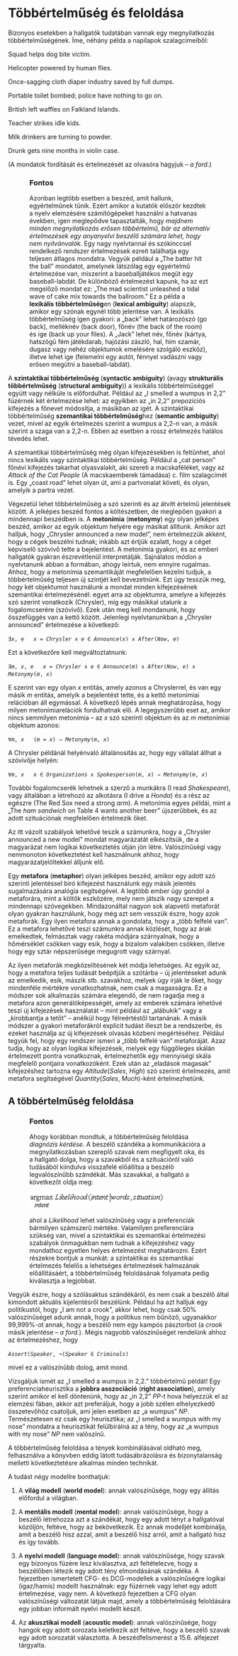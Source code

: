<?xml version="1.0" encoding="UTF-8" standalone="no"?>

<html xmlns="http://www.w3.org/1999/xhtml"><head><meta name="generator" content="DocBook XSL Stylesheets V1.76.1"/></head><body><div class="section" title="Többértelműség és feloldása"><div class="titlepage"><div><div><h1 class="title"><a id="id768938"/>Többértelműség és feloldása</h1></div></div></div><p>Bizonyos esetekben a hallgatók tudatában vannak egy megnyilatkozás többértelműségének. Íme, néhány példa a napilapok szalagcímeiből:</p><p>Squad helps dog bite victim.</p><p>Helicopter powered by human flies.</p><p>Once-sagging cloth diaper industry saved by full dumps.</p><p>Portable toilet bombed; police have nothing to go on.</p><p>British left waffles on Falkland Islands.</p><p>Teacher strikes idle kids.</p><p>Milk drinkers are turning to powder.</p><p>Drunk gets nine months in violin case.</p><p>(A mondatok fordítását és értelmezését az olvasóra hagyjuk – <span class="emphasis"><em>a ford.</em></span>)</p><div class="important" title="Fontos" style="margin-left: 0.5in; margin-right: 0.5in;"><h3 class="title">Fontos</h3><p>Azonban legtöbb esetben a beszéd, amit hallunk, egyértelműnek tűnik. Ezért amikor a kutatók először kezdtek a nyelv elemzésére számítógépeket használni a hatvanas években, igen meglepődve tapasztalták, hogy <span class="emphasis"><em>majdnem minden megnyilatkozás erősen többértelmű, bár az alternatív értelmezések egy anyanyelvi beszélő számára lehet, hogy nem nyilvánvalók</em></span>. Egy nagy nyelvtannal és szókinccsel rendelkező rendszer értelmezések ezreit találhatja egy teljesen átlagos mondatra. Vegyük például a „The batter hit the ball” mondatot, amelynek látszólag egy egyértelmű értelmezése van, miszerint a baseballjátékos megüt egy baseball-labdát. De különböző értelmezést kapunk, ha az ezt megelőző mondat ez: „The mad scientist unleashed a tidal wave of cake mix towards the ballroom.” Ez a példa a <span class="strong"><strong>lexikális többértelműség</strong></span>en (<span class="strong"><strong>lexical ambiguity</strong></span>) alapszik, amikor egy szónak egynél több jelentése van. A lexikális többértelműség igen gyakori: a „back” lehet határozószó (go back), melléknév (back door), főnév (the back of the room) és ige (back up your files). A „Jack” lehet név, főnév (kártya, hatszögű fém játékdarab, hajózási zászló, hal, hím szamár, dugasz vagy nehéz objektumok emelésére szolgáló eszköz), illetve lehet ige (felemelni egy autót, fénnyel vadászni vagy erősen megütni a baseball-labdát).</p></div><p>A <span class="strong"><strong>sz</strong></span><span class="strong"><strong>intaktikai többértelműség</strong></span> (<span class="strong"><strong>syntactic ambiguity</strong></span>) (avagy <span class="strong"><strong>strukturális többértelműség</strong></span> (<span class="strong"><strong>structural ambiguity</strong></span>)) a lexikális többértelműséggel együtt vagy nélküle is előfordulhat. Például az „I smelled a wumpus in 2,2” füzérnek két értelmezése lehet: az egyikben az „in 2,2” prepozíciós kifejezés a főnevet módosítja, a másikban az igét. A szintaktikai többértelműség <span class="strong"><strong>szemantikai többértelműség</strong></span>hez (<span class="strong"><strong>semantic ambiguity</strong></span>) vezet, mivel az egyik értelmezés szerint a wumpus a 2,2-n van, a másik szerint a szaga van a 2,2-n. Ebben az esetben a rossz értelmezés halálos tévedés lehet. </p><p>A szemantikai többértelműség még olyan kifejezésekben is feltűnhet, ahol nincs lexikális vagy szintaktikai többértelműség. Például a „cat person” főnévi kifejezés takarhat olyasvalakit, aki szereti a macskaféléket, vagy az <span class="emphasis"><em>Attack of the Cat People </em></span>(A macskaemberek támadása) c. film szalagcímét is. Egy „coast road” lehet olyan út, ami a partvonalat követi, és olyan, amelyik a partra vezet.</p><p>Végezetül lehet többértelműség a szó szerinti és az átvitt értelmű jelentések között. A jelképes beszéd fontos a költészetben, de meglepően gyakori a mindennapi beszédben is. A <span class="strong"><strong>metonímia</strong></span> (<span class="strong"><strong>metonymy</strong></span>) egy olyan jelképes beszéd, amikor az egyik objektum helyére egy másikat állítunk. Amikor azt halljuk, hogy „Chrysler announced a new model”, nem értelmezzük akként, hogy a cégek beszélni tudnak; inkább azt értjük ezalatt, hogy a céget képviselő szóvivő tette a bejelentést. A metonímia gyakori, és az emberi hallgatók gyakran észrevétlenül interpretálják. Sajnálatos módon a nyelvtanunk abban a formában, ahogy leírtuk, nem ennyire rugalmas. Ahhoz, hogy a metonímia szemantikáját megfelelően kezelni tudjuk, a többértelműség teljesen új szintjét kell bevezetnünk. Ezt úgy tesszük meg, hogy két objektumot használunk a mondat minden kifejezésének szemantikai értelmezésénél: egyet arra az objektumra, amelyre a kifejezés szó szerint vonatkozik (Chrysler), míg egy másikkal utalunk a fogalomcserére (szóvivő). Ezek után meg kell mondanunk, hogy összefüggés van a kettő között. Jelenlegi nyelvtanunkban a „Chrysler announced” értelmezése a következő:</p><p><code class="code">∃<em><span class="remark">x</span></em>,<em><span class="remark"> e</span></em>   <em><span class="remark">x = Chrysler</span></em> ∧ <em><span class="remark">e</span></em> ∈ <em><span class="remark">Announce</span></em>(<em><span class="remark">x</span></em>) ∧ <em><span class="remark">After</span></em>(<em><span class="remark">Now</span></em>, <em><span class="remark">e</span></em>)</code></p><p>Ezt a következőre kell megváltoztatnunk:</p><p><code class="code">∃<em><span class="remark">m</span></em>, <em><span class="remark">x</span></em>, <em><span class="remark">e</span></em>   <em><span class="remark">x </span></em>=<em><span class="remark"> Chrysler</span></em> ∧ <em><span class="remark">e </span></em>∈ <em><span class="remark">Announce</span></em>(<em><span class="remark">m</span></em>) ∧ <em><span class="remark">After</span></em>(<em><span class="remark">Now</span></em>, <em><span class="remark">e</span></em>) ∧ <em><span class="remark">Metonymy</span></em>(<em><span class="remark">m</span></em>, <em><span class="remark">x</span></em>)</code></p><p>E szerint van egy olyan <span class="emphasis"><em>x </em></span>entitás, amely azonos a Chryslerrel, és van egy másik <span class="emphasis"><em>m </em></span>entitás, amelyik a bejelentést tette, és a kettő metonímiai relációban áll egymással. A következő lépés annak meghatározása, hogy milyen metonímiarelációk fordulhatnak elő. A legegyszerűbb eset az, amikor nincs semmilyen metonímia – az <span class="emphasis"><em>x</em></span> szó szerinti objektum és az <span class="emphasis"><em>m</em></span> metonímiai objektum azonos:</p><p><code class="code">∀<em><span class="remark">m</span></em>, <em><span class="remark">x</span></em>   (<em><span class="remark">m </span></em>=<em><span class="remark"> x</span></em>) ⇒ <em><span class="remark">Metonymy</span></em>(<em><span class="remark">m</span></em>, <em><span class="remark">x</span></em>)</code></p><p>A Chrysler példánál helyénvaló általánosítás az, hogy egy vállalat állhat a szóvivője helyén:</p><p><code class="code">∀<em><span class="remark">m</span></em>, <em><span class="remark">x</span></em>   <em><span class="remark">x </span></em>∈ <em><span class="remark">Organizations </span></em>∧ <em><span class="remark">Spokesperson</span></em>(<em><span class="remark">m</span></em>, <em><span class="remark">x</span></em>)<em><span class="remark"> </span></em>⇒ <em><span class="remark">Metonymy</span></em>(<em><span class="remark">m</span></em>, <em><span class="remark">x</span></em>)</code></p><p>További fogalomcserék lehetnek a szerző a munkákra (I read <span class="emphasis"><em>Shakespeare</em></span>), vagy általában a létrehozó az alkotásra (I drive a <span class="emphasis"><em>Honda</em></span>) és a rész az egészre (The Red Sox need a strong <span class="emphasis"><em>arm</em></span>). A metonímia egyes példái, mint a „The <span class="emphasis"><em>ham sandwich</em></span> on Table 4 wants another beer” újszerűbbek, és az adott szituációnak megfelelően értelmezik őket.</p><p>Az itt vázolt szabályok lehetővé teszik a számunkra, hogy a „Chrysler announced a new model” mondat magyarázatát elkészítsük, de a magyarázat nem logikai következtetés útján jön létre. Valószínűségi vagy nemmonoton következtetést kell használnunk ahhoz, hogy magyarázatjelöltekkel álljunk elő.</p><p>Egy <span class="strong"><strong>metafora</strong></span> (<span class="strong"><strong>metaphor</strong></span>) olyan jelképes beszéd, amikor egy adott szó szerinti jelentéssel bíró kifejezést használunk egy másik jelentés sugalmazására analógia segítségével. A legtöbb ember úgy gondol a metaforára, mint a költők eszközére, mely nem játszik nagy szerepet a mindennapi szövegekben. Mindazonáltal nagyon sok alapvető metaforát olyan gyakran használunk, hogy még azt sem vesszük észre, hogy azok metaforák. Egy ilyen metafora annak a gondolata, hogy a „több felfelé van”. Ez a metafora lehetővé teszi számunkra annak közlését, hogy az árak emelkedtek, felmásztak vagy rakéta módjára szárnyalnak, hogy a hőmérséklet csökken vagy esik, hogy a bizalom valakiben csökken, illetve hogy egy sztár népszerűsége megugrott vagy szárnyal.</p><p>Az ilyen metaforák megközelítésének két módja lehetséges. Az egyik az, hogy a metafora teljes tudását beépítjük a szótárba – új jelentéseket adunk az emelkedik, esik, mászik stb. szavakhoz, melyek úgy írják le őket, hogy mindenféle mértékre vonatkozhatnak, nem csak a magasságra. Ez a módszer sok alkalmazás számára elegendő, de nem ragadja meg a metafora azon generálóképességét, amely az emberek számára lehetővé teszi új kifejezések használatát – mint például az „alábukik” vagy a „kirobbantja a tetőt” – anélkül hogy félreértéstől tartanának. A másik módszer a gyakori metaforákról explicit tudást illeszt be a rendszerbe, és ezeket használja az új kifejezések olvasás közbeni megértéséhez. Például tegyük fel, hogy egy rendszer ismeri a „több felfelé van” metaforáját. Azaz tudja, hogy az olyan logikai kifejezések, melyek egy függőleges skálán értelmezett pontra vonatkoznak, értelmezhetők egy mennyiségi skála megfelelő pontjaira vonatkozóként. Ezek után az „eladások magasak” kifejezéshez tartozna egy <span class="emphasis"><em>Altitude</em></span>(<span class="emphasis"><em>Sales</em></span>, <span class="emphasis"><em>High</em></span>) szó szerinti értelmezés, amit metafora segítségével <span class="emphasis"><em>Quantity</em></span>(<span class="emphasis"><em>Sales</em></span>, <span class="emphasis"><em>Much</em></span>)-ként értelmezhetünk.</p><div class="section" title="A többértelműség feloldása"><div class="titlepage"><div><div><h2 class="title"><a id="id769284"/>A többértelműség feloldása</h2></div></div></div><div class="important" title="Fontos" style="margin-left: 0.5in; margin-right: 0.5in;"><h3 class="title">Fontos</h3><p>Ahogy korábban mondtuk, a többértelműség feloldása <span class="emphasis"><em>diagnózis kérdése</em></span>. A beszélő szándéka a kommunikációra a megnyilatkozásban szereplő szavak nem megfigyelt oka, és a hallgató dolga, hogy a szavakból és a szituációról való tudásából kiindulva visszafelé előállítsa a beszélő legvalószínűbb szándékát. Más szavakkal, a hallgató a következőt oldja meg:</p><p><span class="inlinemediaobject"><img src="math/mi-22-0002.gif" alt="A többértelműség feloldása"/></span></p><p>ahol a <span class="emphasis"><em>Likelihood </em></span>lehet valószínűség vagy a preferenciák bármilyen számszerű mértéke. Valamilyen preferenciára szükség van, mivel a szintaktikai és szemantikai értelmezési szabályok önmagukban nem tudnak a kifejezéshez vagy mondathoz egyetlen helyes értelmezést meghatározni. Ezért részekre bontjuk a munkát: a szintaktikai és szemantikai értelmezés felelős a lehetséges értelmezések halmazának előállításáért, a többértelműség feloldásának folyamata pedig kiválasztja a legjobbat.</p></div><p>Vegyük észre, hogy a szólásaktus szándékáról, és nem csak a beszélő által kimondott aktuális kijelentésről beszélünk. Például ha azt halljuk egy politikustól, hogy „I am not a crook”, akkor lehet, hogy csak 50% valószínűséget adunk annak, hogy a politikus nem bűnöző, ugyanakkor 99,999%-ot annak, hogy a beszélő nem egy kampós pásztorbot (a <span class="emphasis"><em>crook</em></span> másik jelentése<span class="emphasis"><em> – a ford.</em></span>). Mégis nagyobb valószínűséget rendelünk ahhoz az értelmezéshez, hogy</p><p><code class="code"><em><span class="remark">Assert</span></em>(<em><span class="remark">Speaker</span></em>,<em><span class="remark"> </span></em>¬(<em><span class="remark">Speaker </span></em>∈ <em><span class="remark">Criminals</span></em>)</code></p><p>mivel ez a valószínűbb dolog, amit mond.</p><p>Vizsgáljuk ismét az „I smelled a wumpus in 2,2.” többértelmű példát! Egy preferenciaheurisztika a <span class="strong"><strong>jobbra asszociáció</strong></span> (<span class="strong"><strong>right association</strong></span>), amely szerint amikor el kell döntenünk, hogy az „in 2,2” <span class="emphasis"><em>PP</em></span>-t hova helyezzük el az elemzési fában, akkor azt preferáljuk, hogy a jobb szélen elhelyezkedő összetevőhöz csatoljuk, ami jelen esetben az „a wumpus” <span class="emphasis"><em>NP</em></span>. Természetesen ez csak egy heurisztika; az „I smelled a wumpus with my nose” mondatra a heurisztikát felülbírálná az a tény, hogy az „a wumpus with my nose” <span class="emphasis"><em>NP</em></span> nem valószínű.</p><p>A többértelműség feloldása a tények kombinálásával oldható meg, felhasználva a könyvben eddig látott tudásábrázolásra és bizonytalanság melletti következtetésre alkalmas minden technikát.</p><p>A tudást négy modellre bonthatjuk:</p><div class="orderedlist"><ol class="orderedlist"><li class="listitem"><p>A <span class="strong"><strong>világ modell</strong></span> (<span class="strong"><strong>world model</strong></span>): annak valószínűsége, hogy egy állítás előfordul a világban.</p></li><li class="listitem"><p>A <span class="strong"><strong>mentális modell</strong></span> (<span class="strong"><strong>mental model</strong></span>): annak valószínűsége, hogy a beszélő létrehozza azt a szándékát, hogy egy adott tényt a hallgatóval közöljön, feltéve, hogy az bekövetkezik. Ez annak modelljét kombinálja, amit a beszélő hisz azzal, amit a beszélő hisz arról, amit a hallgató hisz és így tovább.</p></li><li class="listitem"><p>A <span class="strong"><strong>nyelvi modell</strong></span> (<span class="strong"><strong>language model</strong></span>): annak valószínűsége, hogy szavak egy bizonyos füzére lesz kiválasztva, azt feltételezve, hogy a beszélőben létezik egy adott tény elmondásának szándéka. A fejezetben ismertetett CFG- és DCG-modellek a valószínűségre logikai (igaz/hamis) modellt használnak: egy füzérnek vagy lehet egy adott értelmezése, vagy nem. A következő fejezetben a CFG olyan valószínűségi változatát látjuk majd, amely a többértelműség feloldására egy jobban informált nyelvi modellt készít.</p></li><li class="listitem"><p>Az <span class="strong"><strong>akusztikai modell</strong></span> (<span class="strong"><strong>acoustic model</strong></span>): annak valószínűsége, hogy hangok egy adott sorozata keletkezik azt feltéve, hogy a beszélő szavak egy adott sorozatát választotta. A beszédfelismerést a 15.6. alfejezet tárgyalta.</p></li></ol></div></div></div></body></html>
